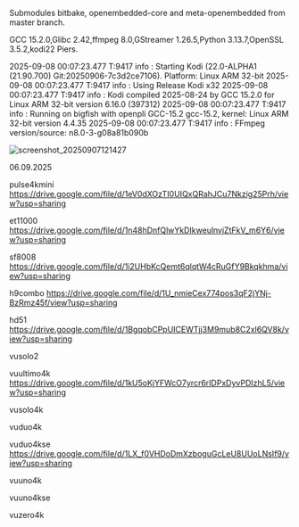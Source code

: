 Submodules bitbake, openembedded-core and meta-openembedded from master branch.

GCC 15.2.0,Glibc 2.42,ffmpeg 8.0,GStreamer 1.26.5,Python 3.13.7,OpenSSL 3.5.2,kodi22 Piers.


2025-09-08 00:07:23.477 T:9417     info <general>: Starting Kodi (22.0-ALPHA1 (21.90.700) Git:20250906-7c3d2ce7106). Platform: Linux ARM 32-bit
2025-09-08 00:07:23.477 T:9417     info <general>: Using Release Kodi x32
2025-09-08 00:07:23.477 T:9417     info <general>: Kodi compiled 2025-08-24 by GCC 15.2.0 for Linux ARM 32-bit version 6.16.0 (397312)
2025-09-08 00:07:23.477 T:9417     info <general>: Running on bigfish with openpli GCC-15.2 gcc-15.2, kernel: Linux ARM 32-bit version 4.4.35
2025-09-08 00:07:23.477 T:9417     info <general>: FFmpeg version/source: n8.0-3-g08a81b090b


![screenshot_20250907121427](https://github.com/user-attachments/assets/f1a41f58-8969-481b-9649-60aabb7e320e)

06.09.2025

pulse4kmini
https://drive.google.com/file/d/1eV0dXOzTI0UIQxQRahJCu7Nkzig25Prh/view?usp=sharing

et11000
https://drive.google.com/file/d/1n48hDnfQlwYkDIkweulnvjZtFkV_m6Y6/view?usp=sharing

sf8008
https://drive.google.com/file/d/1i2UHbKcQemt6qlqtW4cRuGfY9Bkqkhma/view?usp=sharing

h9combo
https://drive.google.com/file/d/1U_nmieCex774pos3qF2jYNj-BzRmz45f/view?usp=sharing

hd51
https://drive.google.com/file/d/1BgqobCPpUICEWTjj3M9mub8C2xl6QV8k/view?usp=sharing

vusolo2


vuultimo4k
https://drive.google.com/file/d/1kU5oKjYFWcO7yrcr6rIDPxDyvPDIzhL5/view?usp=sharing

vusolo4k


vuduo4k


vuduo4kse
https://drive.google.com/file/d/1LX_f0VHDoDmXzboguGcLeU8UUoLNsIf9/view?usp=sharing

vuuno4k


vuuno4kse


vuzero4k

